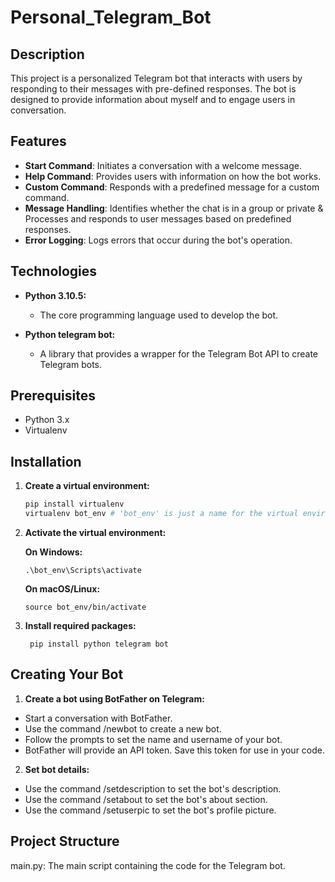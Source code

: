 # Personal_Telegram_Bot

## Description
This project is a personalized Telegram bot that interacts with users by responding to their messages with pre-defined responses. The bot is designed to provide information about myself and to engage users in conversation.

## Features

- **Start Command**: Initiates a conversation with a welcome message.
- **Help Command**: Provides users with information on how the bot works.
- **Custom Command**: Responds with a predefined message for a custom command.
- **Message Handling**: Identifies whether the chat is in a group or private & Processes and responds to user messages based on predefined responses.
- **Error Logging**: Logs errors that occur during the bot's operation.

## Technologies

- **Python 3.10.5:**
  - The core programming language used to develop the bot.
    
- **Python telegram bot:**
  - A library that provides a wrapper for the Telegram Bot API to create Telegram bots.
 
## Prerequisites
- Python 3.x
- Virtualenv

## Installation

1. **Create a virtual environment:**
   ```sh
   pip install virtualenv
   virtualenv bot_env # 'bot_env' is just a name for the virtual environment, you can choose any name

2. **Activate the virtual environment:**
   
     **On Windows:**
   
       .\bot_env\Scripts\activate
   
     **On macOS/Linux:**
   
       source bot_env/bin/activate
       
3. **Install required packages:**
   
        pip install python telegram bot
        
## Creating Your Bot
1. **Create a bot using BotFather on Telegram:**

  - Start a conversation with BotFather.
  - Use the command /newbot to create a new bot.
  - Follow the prompts to set the name and username of your bot.
  - BotFather will provide an API token. Save this token for use in your code.
2. **Set bot details:**

  - Use the command /setdescription to set the bot's description.
  - Use the command /setabout to set the bot's about section.
  - Use the command /setuserpic to set the bot's profile picture.
  
## Project Structure
main.py: The main script containing the code for the Telegram bot.
